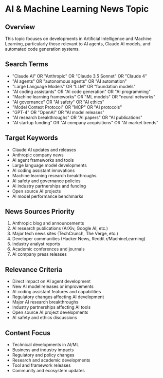 # AI & Machine Learning News Topic

## Overview
This topic focuses on developments in Artificial Intelligence and Machine Learning, particularly those relevant to AI agents, Claude AI models, and automated code generation systems.

## Search Terms
- "Claude AI" OR "Anthropic" OR "Claude 3.5 Sonnet" OR "Claude 4"
- "AI agents" OR "autonomous agents" OR "AI automation"
- "Large Language Models" OR "LLM" OR "foundation models"
- "AI coding assistants" OR "AI code generation" OR "AI programming"
- "Machine learning frameworks" OR "ML models" OR "neural networks"
- "AI governance" OR "AI safety" OR "AI ethics"
- "Model Context Protocol" OR "MCP" OR "AI protocols"
- "GPT-4" OR "OpenAI" OR "AI model releases"
- "AI research breakthroughs" OR "AI papers" OR "AI publications"
- "AI startup funding" OR "AI company acquisitions" OR "AI market trends"

## Target Keywords
- Claude AI updates and releases
- Anthropic company news
- AI agent frameworks and tools
- Large language model developments
- AI coding assistant innovations
- Machine learning research breakthroughs
- AI safety and governance policies
- AI industry partnerships and funding
- Open source AI projects
- AI model performance benchmarks

## News Sources Priority
1. Anthropic blog and announcements
2. AI research publications (ArXiv, Google AI, etc.)
3. Major tech news sites (TechCrunch, The Verge, etc.)
4. Developer communities (Hacker News, Reddit r/MachineLearning)
5. Industry analyst reports
6. Academic conferences and journals
7. AI company press releases

## Relevance Criteria
- Direct impact on AI agent development
- New AI model releases or improvements
- AI coding assistant features and capabilities
- Regulatory changes affecting AI development
- Major AI research breakthroughs
- Industry partnerships affecting AI tools
- Open source AI project developments
- AI safety and ethics discussions

## Content Focus
- Technical developments in AI/ML
- Business and industry impacts
- Regulatory and policy changes
- Research and academic developments
- Tool and framework releases
- Community and ecosystem updates